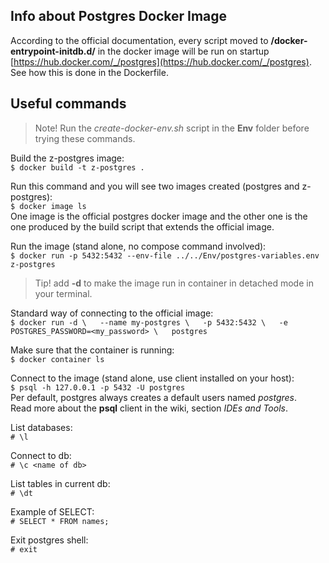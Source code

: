 ## Info about Postgres Docker Image
According to the official documentation, every script moved to **/docker-entrypoint-initdb.d/** in the docker image will be run on startup [https://hub.docker.com/_/postgres](https://hub.docker.com/_/postgres). See how this is done in the Dockerfile.  

## Useful commands
> Note! Run the *create-docker-env.sh* script in the **Env** folder before trying these commands.  

Build the z-postgres image:  
    `$ docker build -t z-postgres .`  

Run this command and you will see two images created (postgres and z-postgres):  
    `$ docker image ls`  
One image is the official postgres docker image and the other one is the one produced by the build script that extends the official image.  

Run the image (stand alone, no compose command involved):  
    `$ docker run -p 5432:5432 --env-file ../../Env/postgres-variables.env z-postgres`  
> Tip! add **-d** to make the image run in container in detached mode in your terminal.  

Standard way of connecting to the official image:  
`$ docker run -d \  
--name my-postgres \  
-p 5432:5432 \  
-e POSTGRES_PASSWORD=<my_password> \  
postgres`  

Make sure that the container is running:  
    `$ docker container ls`  

Connect to the image (stand alone, use client installed on your host):  
    `$ psql -h 127.0.0.1 -p 5432 -U postgres`  
Per default, postgres always creates a default users named *postgres*.  
Read more about the **psql** client in the wiki, section *IDEs and Tools*.  

List databases:  
    `# \l`  
    
Connect to db:  
    `# \c <name of db>`  
    
List tables in current db:  
    `# \dt`  
    
Example of SELECT:  
    `# SELECT * FROM names;`  

Exit postgres shell:  
    `# exit`  



